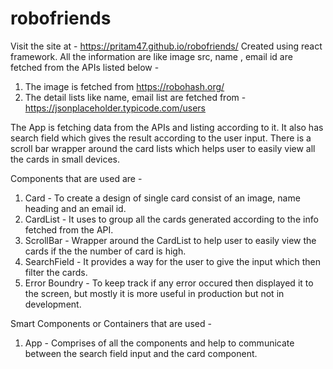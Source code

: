 # robofriends

Visit the site at - https://pritam47.github.io/robofriends/
Created using react framework. All the information are like image src, name , email id are fetched from the APIs listed below - 
1. The image is fetched from https://robohash.org/
2. The detail lists like name, email list are fetched from - https://jsonplaceholder.typicode.com/users

The App is fetching data from the APIs and listing according to it. It also has search field which gives the result according to the user input. There is a scroll bar wrapper around the card lists which helps user to easily view all the cards in small devices.

Components that are used are -
1. Card - To create a design of single card consist of an image, name heading and an email id.
2. CardList - It uses to group all the cards generated according to the info fetched from the API.
3. ScrollBar - Wrapper around the CardList to help user to easily view the cards if the the number of card is high.
4. SearchField - It provides a way for the user to give the input which then filter the cards.
5. Error Boundry - To keep track if any error occured then displayed it to the screen, but mostly it is more useful in production but not in development.

Smart Components or Containers that are used - 
1. App - Comprises of all the components and help to communicate between the search field input and the card component.

